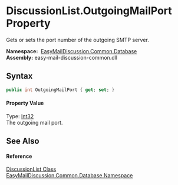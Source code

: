 DiscussionList.OutgoingMailPort Property
========================================
Gets or sets the port number of the outgoing SMTP server.

  **Namespace:**  [EasyMailDiscussion.Common.Database][1]  
  **Assembly:** easy-mail-discussion-common.dll

Syntax
------

```csharp
public int OutgoingMailPort { get; set; }
```

#### Property Value
Type: [Int32][2]  
 The outgoing mail port. 

See Also
--------

#### Reference
[DiscussionList Class][3]  
[EasyMailDiscussion.Common.Database Namespace][1]  

[1]: ../README.md
[2]: https://docs.microsoft.com/dotnet/api/system.int32
[3]: README.md